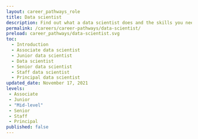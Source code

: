 ```yaml
---
layout: career_pathways_role
title: Data scientist
description: Find out what a data scientist does and the skills you need to do the job.
permalink: /careers/career-pathways/data-scientist/
preload: career_pathways/data-scientist.svg
toc:
  - Introduction
  - Associate data scientist
  - Junior data scientist
  - Data scientist
  - Senior data scientist
  - Staff data scientist
  - Principal data scientist
updated_date: November 17, 2021
levels:
 - Associate
 - Junior
 - "Mid-level"
 - Senior
 - Staff
 - Principal
published: false
---
```


